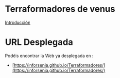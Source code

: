 # Terraformadores de venus

[Introducción](./intro.md)

# URL Desplegada

Podéis encontrar la Web ya desplegada en :

* [https://inforsenia.github.io/Terraformadores/](https://inforsenia.github.io/Terraformadores/)
